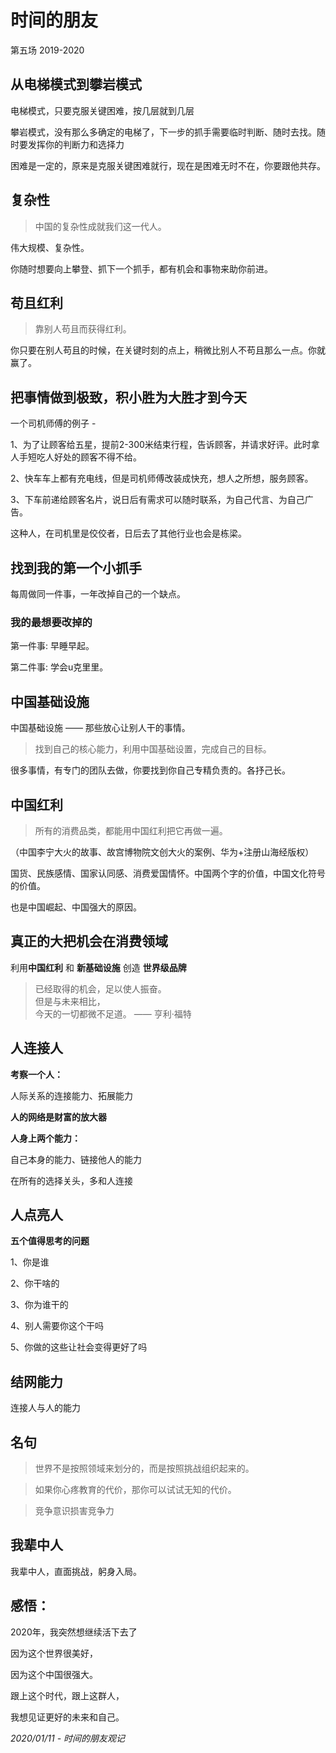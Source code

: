 # 时间的朋友
第五场 2019-2020

## 从电梯模式到攀岩模式
电梯模式，只要克服关键困难，按几层就到几层

攀岩模式，没有那么多确定的电梯了，下一步的抓手需要临时判断、随时去找。随时要发挥你的判断力和选择力

困难是一定的，原来是克服关键困难就行，现在是困难无时不在，你要跟他共存。

## 复杂性
> 中国的复杂性成就我们这一代人。  

伟大规模、复杂性。

你随时想要向上攀登、抓下一个抓手，都有机会和事物来助你前进。

## 苟且红利

> 靠别人苟且而获得红利。

你只要在别人苟且的时候，在关键时刻的点上，稍微比别人不苟且那么一点。你就赢了。

## 把事情做到极致，积小胜为大胜才到今天

一个司机师傅的例子 -

1、为了让顾客给五星，提前2-300米结束行程，告诉顾客，并请求好评。此时拿人手短吃人好处的顾客不得不给。

2、快车车上都有充电线，但是司机师傅改装成快充，想人之所想，服务顾客。

3、下车前递给顾客名片，说日后有需求可以随时联系，为自己代言、为自己广告。

这种人，在司机里是佼佼者，日后去了其他行业也会是栋梁。

## 找到我的第一个小抓手
每周做同一件事，一年改掉自己的一个缺点。

### 我的最想要改掉的
第一件事: 早睡早起。

第二件事: 学会u克里里。

## 中国基础设施
中国基础设施 —— 那些放心让别人干的事情。
> 找到自己的核心能力，利用中国基础设置，完成自己的目标。

很多事情，有专门的团队去做，你要找到你自己专精负责的。各抒己长。

## 中国红利
> 所有的消费品类，都能用中国红利把它再做一遍。

（中国李宁大火的故事、故宫博物院文创大火的案例、华为+注册山海经版权）

国货、民族感情、国家认同感、消费爱国情怀。中国两个字的价值，中国文化符号的价值。

也是中国崛起、中国强大的原因。
 

## 真正的大把机会在消费领域

利用**中国红利** 和 **新基础设施** 创造 **世界级品牌**

>已经取得的机会，足以使人振奋。  
但是与未来相比，   
今天的一切都微不足道。  —— 亨利·福特



## 人连接人
**考察一个人：**

人际关系的连接能力、拓展能力

**人的网络是财富的放大器**

**人身上两个能力：**

自己本身的能力、链接他人的能力

在所有的选择关头，多和人连接

## 人点亮人
**五个值得思考的问题**

1、你是谁

2、你干啥的

3、你为谁干的

4、别人需要你这个干吗

5、你做的这些让社会变得更好了吗

## 结网能力
连接人与人的能力

## 名句

> 世界不是按照领域来划分的，而是按照挑战组织起来的。

> 如果你心疼教育的代价，那你可以试试无知的代价。

> 竞争意识损害竞争力

## 我辈中人
我辈中人，直面挑战，躬身入局。

## 感悟：

2020年，我突然想继续活下去了

因为这个世界很美好，

因为这个中国很强大。

跟上这个时代，跟上这群人，

我想见证更好的未来和自己。


*2020/01/11 - 时间的朋友观记*

